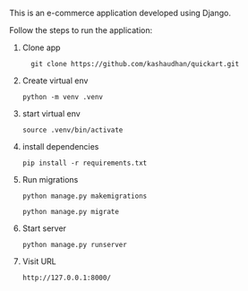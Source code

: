 This is an e-commerce application developed using Django.

Follow the steps to run the application:

1. Clone app
   
    ```
      git clone https://github.com/kashaudhan/quickart.git
    ```
1. Create virtual env
   
    ```
    python -m venv .venv
    ```
2. start virtual env
  
    ```
    source .venv/bin/activate
    ```
    
3. install dependencies
   
    ```
    pip install -r requirements.txt
    ```


4. Run migrations
  
    ```
    python manage.py makemigrations
    ```

    ```
    python manage.py migrate
    ```
5. Start server

    ```
    python manage.py runserver
    ```
6. Visit URL

    `http://127.0.0.1:8000/`